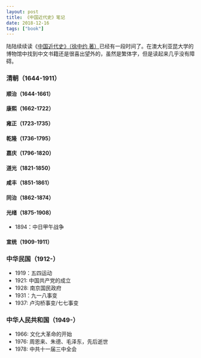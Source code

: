 ```yaml
---
layout: post
title: 《中国近代史》笔记
date: 2018-12-16
tags: ["book"]
---
```


陆陆续续读《[中国近代史》（徐中约 著）](https://book.douban.com/subject/2376486/)已经有一段时间了。在澳大利亚昆大学的博物馆中找到中文书籍还是很喜出望外的，虽然是繁体字，但是读起来几乎没有障碍。

### 清朝（1644-1911）
#### 顺治（1644-1661）
#### 康熙（1662-1722）
#### 雍正（1723-1735）
#### 乾隆（1736-1795）
#### 嘉庆（1796-1820）
#### 道光（1821-1850）
#### 咸丰（1851-1861）
#### 同治（1862-1874）
#### 光绪（1875-1908）

- 1894：中日甲午战争

#### 宣统（1909-1911）

### 中华民国（1912-）

- 1919：五四运动
- 1921: 中国共产党的成立
- 1928: 南京国民政府
- 1931：九一八事变
- 1937: 卢沟桥事变/七七事变

### 中华人民共和国（1949-）

- 1966: 文化大革命的开始
- 1976: 周恩来、朱德、毛泽东，先后逝世
- 1978: 中共十一届三中全会
